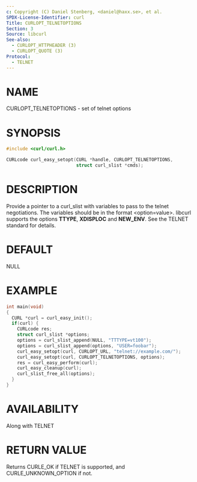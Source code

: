 ```yaml
---
c: Copyright (C) Daniel Stenberg, <daniel@haxx.se>, et al.
SPDX-License-Identifier: curl
Title: CURLOPT_TELNETOPTIONS
Section: 3
Source: libcurl
See-also:
  - CURLOPT_HTTPHEADER (3)
  - CURLOPT_QUOTE (3)
Protocol:
  - TELNET
---
```


# NAME

CURLOPT_TELNETOPTIONS - set of telnet options

# SYNOPSIS

~~~c
#include <curl/curl.h>

CURLcode curl_easy_setopt(CURL *handle, CURLOPT_TELNETOPTIONS,
                          struct curl_slist *cmds);
~~~

# DESCRIPTION

Provide a pointer to a curl_slist with variables to pass to the telnet
negotiations. The variables should be in the format \<option=value\>. libcurl
supports the options **TTYPE**, **XDISPLOC** and **NEW_ENV**. See the TELNET
standard for details.

# DEFAULT

NULL

# EXAMPLE

~~~c
int main(void)
{
  CURL *curl = curl_easy_init();
  if(curl) {
    CURLcode res;
    struct curl_slist *options;
    options = curl_slist_append(NULL, "TTTYPE=vt100");
    options = curl_slist_append(options, "USER=foobar");
    curl_easy_setopt(curl, CURLOPT_URL, "telnet://example.com/");
    curl_easy_setopt(curl, CURLOPT_TELNETOPTIONS, options);
    res = curl_easy_perform(curl);
    curl_easy_cleanup(curl);
    curl_slist_free_all(options);
  }
}
~~~

# AVAILABILITY

Along with TELNET

# RETURN VALUE

Returns CURLE_OK if TELNET is supported, and CURLE_UNKNOWN_OPTION if not.

